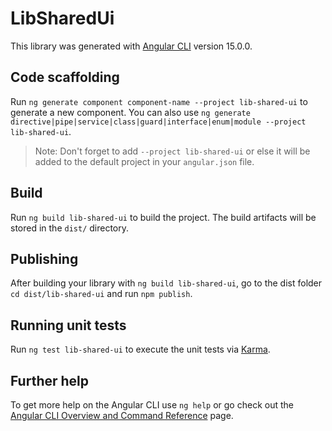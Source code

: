 # LibSharedUi

This library was generated with [Angular CLI](https://github.com/angular/angular-cli) version 15.0.0.

## Code scaffolding

Run `ng generate component component-name --project lib-shared-ui` to generate a new component. You can also use `ng generate directive|pipe|service|class|guard|interface|enum|module --project lib-shared-ui`.
> Note: Don't forget to add `--project lib-shared-ui` or else it will be added to the default project in your `angular.json` file. 

## Build

Run `ng build lib-shared-ui` to build the project. The build artifacts will be stored in the `dist/` directory.

## Publishing

After building your library with `ng build lib-shared-ui`, go to the dist folder `cd dist/lib-shared-ui` and run `npm publish`.

## Running unit tests

Run `ng test lib-shared-ui` to execute the unit tests via [Karma](https://karma-runner.github.io).

## Further help

To get more help on the Angular CLI use `ng help` or go check out the [Angular CLI Overview and Command Reference](https://angular.io/cli) page.
